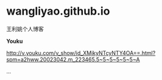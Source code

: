# wangliyao.github.io
王利姚个人博客

**Youku**

http://v.youku.com/v_show/id_XMjkyNTcyNTY4OA==.html?spm=a2hww.20023042.m_223465.5~5~5~5~5~5~A

...
